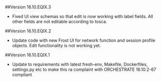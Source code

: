 ##Version 16.10.EQIX.3

* Fixed UI view schemas so that edit is now working with label fields.  All other fields are not editable according to tosca.

##Version 16.10.EQIX.2

* Update code with new Frost UI for network function and session profile objects.  Edit functionality is not working yet.

##Version 16.10.EQIX.1

* Update to requirements with latest fresh-env, Makefile, Dockerfiles, settings.py etc to make this ra complaint with ORCHESTRATE 16.10.2-67 compliant
